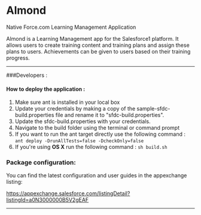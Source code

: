 Almond
===

Native Force.com Learning Management Application

Almond is a Learning Management app for the Salesforce1 platform. It allows users to create training content and training plans and assign these plans to users. Achievements can be given to users based on their training progress.

---

###Developers :

#### How to deploy the application :

1. Make sure ant is installed in your local box
2. Update your credentials by making a copy of the sample-sfdc-build.properties file and rename it to "sfdc-build.properties".
3. Update the sfdc-build.properties with your credentials.
4. Navigate to the build folder using the terminal or command prompt
5. If you want to run the ant target directly use the following command : `ant deploy -DrunAllTests=false -DcheckOnly=false`
6. If you're using **OS X** run the following command : `sh build.sh`

### Package configuration:

You can find the latest configuration and user guides in the appexchange listing:

https://appexchange.salesforce.com/listingDetail?listingId=a0N3000000B5V2gEAF

---

